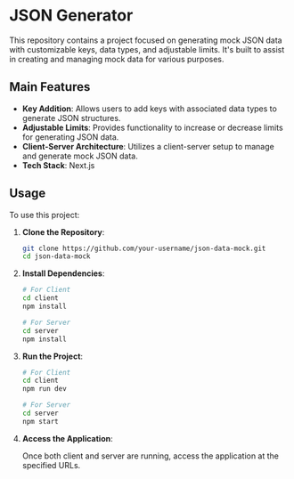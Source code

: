 # JSON Generator

This repository contains a project focused on generating mock JSON data with customizable keys, data types, and adjustable limits. It's built to assist in creating and managing mock data for various purposes.

## Main Features

- **Key Addition**: Allows users to add keys with associated data types to generate JSON structures.
- **Adjustable Limits**: Provides functionality to increase or decrease limits for generating JSON data.
- **Client-Server Architecture**: Utilizes a client-server setup to manage and generate mock JSON data.
- **Tech Stack**: Next.js

## Usage

To use this project:

1. **Clone the Repository**:

   ```bash
   git clone https://github.com/your-username/json-data-mock.git
   cd json-data-mock
   ```

2. **Install Dependencies**:

   ```bash
   # For Client
   cd client
   npm install

   # For Server
   cd server
   npm install
   ```

3. **Run the Project**:

   ```bash
   # For Client
   cd client
   npm run dev

   # For Server
   cd server
   npm start
   ```

4. **Access the Application**:

   Once both client and server are running, access the application at the specified URLs.
